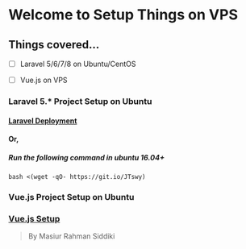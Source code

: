 # Welcome to Setup Things on VPS
## Things covered... 

 - [ ] Laravel 5/6/7/8 on Ubuntu/CentOS
 - [ ] Vue.js on VPS


### Laravel 5.* Project Setup on Ubuntu
#### [Laravel Deployment](https://masiur.github.io/vps/laravel/)

#### Or,

##### Run the following command in ubuntu 16.04+
`bash <(wget -qO- https://git.io/JTswy) `


### Vue.js Project Setup on Ubuntu
### [Vue.js Setup](https://masiur.github.io/vps/vue/)











> By
> Masiur Rahman Siddiki
